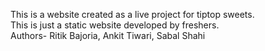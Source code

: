 This is a website created as a live project for tiptop sweets.<br>
This is just a static website developed by freshers.<br>
Authors- Ritik Bajoria, Ankit Tiwari, Sabal Shahi

